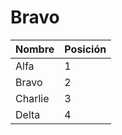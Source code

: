 # Bravo

| Nombre  | Posición |
|---------|----------|
| Alfa    | 1        |
| Bravo   | 2        |
| Charlie | 3        |
| Delta   | 4        |

